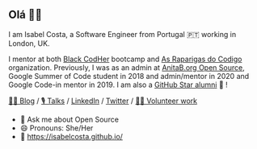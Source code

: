 ## Olá 👋🏾

I am Isabel Costa, a Software Engineer from Portugal 🇵🇹 working in London, UK.

I mentor at both [Black CodHer](https://blackcodher.com/) bootcamp and [As Raparigas do Codigo](https://raparigasdocodigo.pt/) organization. Previously, I was as an admin at [AnitaB.org Open Source](https://github.com/anitab-org), Google Summer of Code student in 2018 and admin/mentor in 2020 and Google Code-in mentor in 2019. I am also a [GitHub Star alumni](https://stars.github.com/alumni/) 🌟 !

[✍🏾 Blog](https://isabelcosta.github.io/posts) / [🎙️ Talks](https://isabelcosta.github.io/talks) / [LinkedIn](https://www.linkedin.com/in/isabelcmdcosta) / [Twitter](https://twitter.com/isabelcmdcosta) / [👐🏾 Volunteer work](https://isabelcosta.github.io/posts/my-volunteering)

- 💬 Ask me about Open Source
- 😄 Pronouns: She/Her
- 🔗 https://isabelcosta.github.io/

<!--
**isabelcosta/isabelcosta** is a ✨ _special_ ✨ repository because its `README.md` (this file) appears on your GitHub profile.

Here are some ideas to get you started:

- 🔭 I’m currently working on ...
- 🌱 I’m currently learning ...
- 👯 I’m looking to collaborate on ...
- 🤔 I’m looking for help with ...
- 💬 Ask me about ...
- 📫 How to reach me: ...
- 😄 Pronouns: ...
- ⚡ Fun fact: ...
-->
